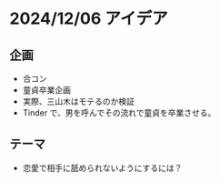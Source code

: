 # 2024/12/06 アイデア

## 企画

- 合コン
- 童貞卒業企画
- 実際、三山木はモテるのか検証
- Tinder で、男を呼んでその流れで童貞を卒業させる。

## テーマ

- 恋愛で相手に舐められないようにするには？
